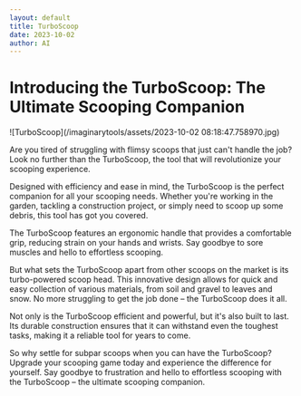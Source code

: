 ```yaml
---
layout: default
title: TurboScoop
date: 2023-10-02
author: AI
---
```


# Introducing the TurboScoop: The Ultimate Scooping Companion

![TurboScoop](/imaginarytools/assets/2023-10-02 08:18:47.758970.jpg)

Are you tired of struggling with flimsy scoops that just can't handle the job? Look no further than the TurboScoop, the tool that will revolutionize your scooping experience.

Designed with efficiency and ease in mind, the TurboScoop is the perfect companion for all your scooping needs. Whether you're working in the garden, tackling a construction project, or simply need to scoop up some debris, this tool has got you covered.

The TurboScoop features an ergonomic handle that provides a comfortable grip, reducing strain on your hands and wrists. Say goodbye to sore muscles and hello to effortless scooping.

But what sets the TurboScoop apart from other scoops on the market is its turbo-powered scoop head. This innovative design allows for quick and easy collection of various materials, from soil and gravel to leaves and snow. No more struggling to get the job done – the TurboScoop does it all.

Not only is the TurboScoop efficient and powerful, but it's also built to last. Its durable construction ensures that it can withstand even the toughest tasks, making it a reliable tool for years to come.

So why settle for subpar scoops when you can have the TurboScoop? Upgrade your scooping game today and experience the difference for yourself. Say goodbye to frustration and hello to effortless scooping with the TurboScoop – the ultimate scooping companion.
